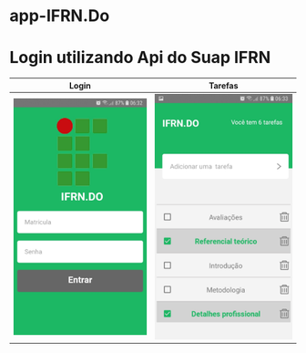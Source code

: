 # app-IFRN.Do
# Login utilizando Api do Suap IFRN


Login         |     Tarefas 
:-------------------------:|:-------------------------: 
![](https://github.com/CimaraOliveira/app-IFRN.Do/blob/main/Screenshot_20210811-063219_IFRNDO%5B1%5D.jpg)  |  ![](https://github.com/CimaraOliveira/app-IFRN.Do/blob/main/Screenshot_20210811-063306_IFRNDO%5B1%5D.jpg)
